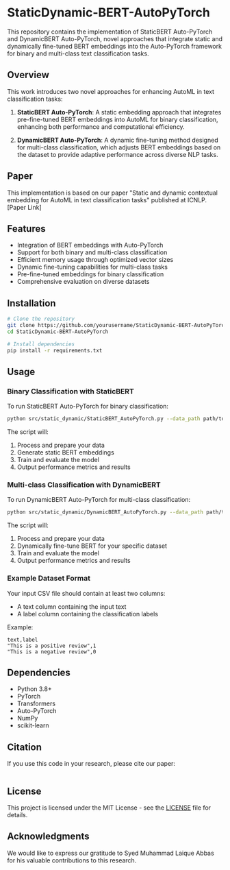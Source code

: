 # StaticDynamic-BERT-AutoPyTorch

This repository contains the implementation of StaticBERT Auto-PyTorch and DynamicBERT Auto-PyTorch, novel approaches that integrate static and dynamically fine-tuned BERT embeddings into the Auto-PyTorch framework for binary and multi-class text classification tasks.

## Overview

This work introduces two novel approaches for enhancing AutoML in text classification tasks:

1. **StaticBERT Auto-PyTorch**: A static embedding approach that integrates pre-fine-tuned BERT embeddings into AutoML for binary classification, enhancing both performance and computational efficiency.

2. **DynamicBERT Auto-PyTorch**: A dynamic fine-tuning method designed for multi-class classification, which adjusts BERT embeddings based on the dataset to provide adaptive performance across diverse NLP tasks.

## Paper

This implementation is based on our paper "Static and dynamic contextual embedding for AutoML in text classification tasks" published at ICNLP. [Paper Link]

## Features

- Integration of BERT embeddings with Auto-PyTorch
- Support for both binary and multi-class classification
- Efficient memory usage through optimized vector sizes
- Dynamic fine-tuning capabilities for multi-class tasks
- Pre-fine-tuned embeddings for binary classification
- Comprehensive evaluation on diverse datasets

## Installation

```bash
# Clone the repository
git clone https://github.com/yourusername/StaticDynamic-BERT-AutoPyTorch.git
cd StaticDynamic-BERT-AutoPyTorch

# Install dependencies
pip install -r requirements.txt
```

## Usage

### Binary Classification with StaticBERT

To run StaticBERT Auto-PyTorch for binary classification:

```bash
python src/static_dynamic/StaticBERT_AutoPyTorch.py --data_path path/to/your/data.csv --model_path path/to/saved/models
```

The script will:
1. Process and prepare your data
2. Generate static BERT embeddings
3. Train and evaluate the model
4. Output performance metrics and results

### Multi-class Classification with DynamicBERT

To run DynamicBERT Auto-PyTorch for multi-class classification:

```bash
python src/static_dynamic/DynamicBERT_AutoPyTorch.py --data_path path/to/your/data.csv --model_path path/to/saved/models
```

The script will:
1. Process and prepare your data
2. Dynamically fine-tune BERT for your specific dataset
3. Train and evaluate the model
4. Output performance metrics and results

### Example Dataset Format

Your input CSV file should contain at least two columns:
- A text column containing the input text
- A label column containing the classification labels

Example:
```csv
text,label
"This is a positive review",1
"This is a negative review",0
```


## Dependencies

- Python 3.8+
- PyTorch
- Transformers
- Auto-PyTorch
- NumPy
- scikit-learn

## Citation

If you use this code in your research, please cite our paper:

```bibtex

```

## License

This project is licensed under the MIT License - see the [LICENSE](LICENSE) file for details.

## Acknowledgments

We would like to express our gratitude to Syed Muhammad Laique Abbas for his valuable contributions to this research. 